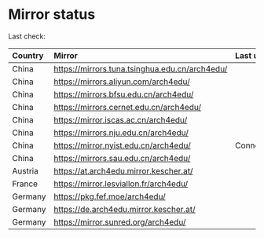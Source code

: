 <script src="./time.js"></script>
# Mirror status
Last check: <script type="text/javascript">localize(1722291754.532116);</script>

|Country|Mirror|Last update|
|:------|:-----|:----------|
|China|https://mirrors.tuna.tsinghua.edu.cn/arch4edu/|<script type="text/javascript">localize(1722278060);</script>|
|China|https://mirrors.aliyun.com/arch4edu/|<script type="text/javascript">localize(1722278060);</script>|
|China|https://mirrors.bfsu.edu.cn/arch4edu/|<script type="text/javascript">localize(1722234990);</script>|
|China|https://mirrors.cernet.edu.cn/arch4edu/|<script type="text/javascript">localize(1722278060);</script>|
|China|https://mirror.iscas.ac.cn/arch4edu/|<script type="text/javascript">localize(1722278060);</script>|
|China|https://mirrors.nju.edu.cn/arch4edu/|<script type="text/javascript">localize(1722148475);</script>|
|China|https://mirror.nyist.edu.cn/arch4edu/|ConnectionError|
|China|https://mirrors.sau.edu.cn/arch4edu/|<script type="text/javascript">localize(1722234990);</script>|
|Austria|https://at.arch4edu.mirror.kescher.at/|<script type="text/javascript">localize(1722278060);</script>|
|France|https://mirror.lesviallon.fr/arch4edu/|<script type="text/javascript">localize(1722234990);</script>|
|Germany|https://pkg.fef.moe/arch4edu/|<script type="text/javascript">localize(1722278060);</script>|
|Germany|https://de.arch4edu.mirror.kescher.at/|<script type="text/javascript">localize(1722278060);</script>|
|Germany|https://mirror.sunred.org/arch4edu/|<script type="text/javascript">localize(1722278060);</script>|

<script src="./tablefilter/tablefilter.js"></script>
<script src="./table.js"></script>